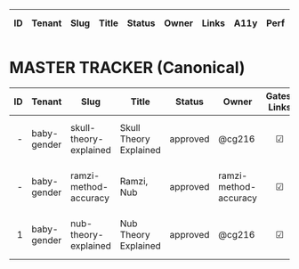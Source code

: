 | ID | Tenant | Slug | Title | Status | Owner | Links | A11y | Perf | Citations | Parity | Moderation | Last Updated |
|---:|:------:|:-----|:------|:------:|:-----:|:----:|:---:|:----:|:---------:|:------:|:----------:|:-------------:|
# MASTER TRACKER (Canonical)
| ID | Tenant | Slug | Title | Status | Owner | Gates: Links | A11y | Perf | Citations | Parity | Moderation | Last Updated |
|---:|--------|------|-------|--------|-------|:------------:|:----:|:----:|:---------:|:------:|:----------:|:------------:|
| - | baby-gender | skull-theory-explained | Skull Theory Explained | approved | @cg216 | ☑ | ☑ | ☑ | ☑ | ☑ | ☑ | 2025-10-08 16:21:50 UTC |
| - | baby-gender | ramzi-method-accuracy | Ramzi, Nub | approved | ramzi-method-accuracy | ☑ | ☑ | ☑ | ☑ | ☑ | ☑ | 2025-10-08 16:21:50 UTC |
| 1 | baby-gender | nub-theory-explained | Nub Theory Explained | approved | @cg216 | ☑ | ☑ | ☑ | ☑ | ☑ | ☑ | 2025-10-08 16:39:28 UTC |
